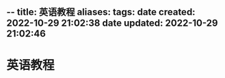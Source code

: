 
--
title: 英语教程
aliases: 
tags: 
date created: 2022-10-29 21:02:38
date updated: 2022-10-29 21:02:46
---

# 英语教程
